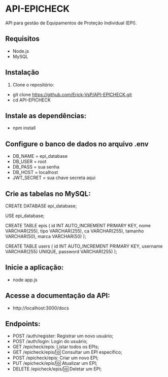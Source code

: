 # API-EPICHECK

API para gestão de Equipamentos de Proteção Individual (EPI).

## Requisitos
- Node.js
- MySQL

## Instalação
1. Clone o repositório:
- git clone https://github.com/Erick-VsP/API-EPICHECK.git
- cd API-EPICHECK

## Instale as dependências:
- npm install

## Configure o banco de dados no arquivo .env
- DB_NAME = epi_database
- DB_USER = root
- DB_PASS = sua senha
- DB_HOST = localhost
- JWT_SECRET = sua chave secreta aqui

## Crie as tabelas no MySQL:
CREATE DATABASE epi_database;

USE epi_database;

CREATE TABLE epis (
  id INT AUTO_INCREMENT PRIMARY KEY,
  nome VARCHAR(255),
  tipo VARCHAR(255),
  ca VARCHAR(255),
  tamanho VARCHAR(50),
  marca VARCHAR(50)
);

CREATE TABLE users (
  id INT AUTO_INCREMENT PRIMARY KEY,
  username VARCHAR(255) UNIQUE,
  password VARCHAR(255)
);

## Inicie a aplicação:
- node app.js

## Acesse a documentação da API:
- http://localhost:3000/docs

## Endpoints:
- POST /auth/register: Registrar um novo usuário;
- POST /auth/login: Login do usuário;
- GET /epicheck/epis: Listar todos os EPIs;
- GET /epicheck/epis/:id: Consultar um EPI específico;
- POST /epicheck/epis: Criar um novo EPI;
- PUT /epicheck/epis/:id: Atualizar um EPI;
- DELETE /epicheck/epis/:id: Deletar um EPI;


  
